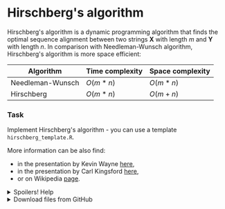 # Hirschberg's algorithm
Hirschberg's algorithm is a dynamic programming algorithm that finds the optimal sequence alignment between two strings
**X** with length *m* and **Y** with length *n*.
In comparison with Needleman-Wunsch algorithm, Hirschberg's algorithm is more space efficient:

| Algorithm | Time complexity | Space complexity |
|---|-----------------|------------------|
| Needleman-Wunsch | *O*(*m* \* *n*) | *O*(*m* \* *n*)  |
| Hirschberg | *O*(*m* \* *n*) | *O*(*m* + *n*)   |

### Task
Implement Hirschberg's algorithm - you can use a template `hirschberg_template.R`.


More information can be also find:
* in the presentation by Kevin Wayne [here](https://www.cs.princeton.edu/~wayne/kleinberg-tardos/pdf/06DynamicProgrammingII.pdf),
* in the presentation by Carl Kingsford [here](http://www.cs.cmu.edu/~ckingsf/bioinfo-lectures/linspace.pdf),
* or on Wikipedia [page](https://en.wikipedia.org/wiki/Hirschberg%27s_algorithm).

<details>
<summary>Spoilers! Help</summary>

#### Pseudo code of Hirschberg's algorithm
```
Hirschberg(X, Y, align, match, mismatch, gap)
1   Z ← the first row of alignment
2   W ← the second row of alignment
3   if length(X) = 0
4     for i ← 1 to length(Y)
5       Z ← Z + '-'
6       W ← W + Y[i]
7     align ← merge alignments Z and W
8   else if length(Y) = 0
9     for i ← 1 to length(X)
10      Z ← Z + X[i]
11      W ← W + '-'
12    align ← merge alignments Z and W
13  else if length(X) = 1 or length(Y) = 1
14    Z ← Z + X[1]
15    W ← W + Y[1]
16    align ← merge alignments Z and W
17  else
18    xlen ← length(X)
19    xmid ← xlen / 2
20    ylen ← length(Y)
21    ScoreL ← NWScore(X[1:xmid], Y, match, mismatch, gap)
22    ScoreR ← NWScore(reverse(X[xmid+1:xlen]), reverse(Y))
23    ymid ← arg max (ScoreL + reverse(ScoreR)) - 1
24    align ← Hirschberg(X[1:xmid], Y[1:ymid], align, match, mismatch, gap)
25    align ← Hirschberg(X[xmid+1:xlen], Y[ymid+1:ylen], match, mismatch, gap)
26  return align
```
</details>
<details>
<summary>Download files from GitHub</summary>
<details>
<summary>Basic Git settings</summary>

> * Configure the Git editor
> ```bash
> git config --global core.editor notepad
> ```
> * Configure your name and email address
> ```bash
> git config --global user.name "Zuzana Nova"
> git config --global user.email z.nova@vut.cz
> ```
> * Check current settings
> ```bash
> git config --global --list
> ```
>
</details>

* Create a fork on your GitHub account. 
  On the GitHub page of this repository find a <kbd>Fork</kbd> button in the upper right corner.
  
* Clone forked repository from your GitHub page to your computer:
```bash
git clone <fork repository address>
```
* In a local repository, set new remote for a project repository:
```bash
git remote add upstream https://github.com/mpa-prg/exercise_05.git
```

#### Send files to GitHub
Create a new commit and send new changes to your remote repository.
* Add file to a new commit.
```bash
git add <file_name>
```
* Create a new commit, enter commit message, save the file and close it.
```bash
git commit
```
* Send a new commit to your GitHub repository.
```bash
git push origin main
```

</details>
